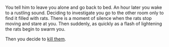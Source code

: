 You tell him to leave you alone and go back to bed. An hour later you wake
to a rustling sound. Deciding to investigate you go to the other room only
to find it filled with rats. There is a moment of silence when the rats stop
moving and stare at you. Then suddenly, as quickly as a flash of lightening
the rats begin to swarm you.

Then you decide to [kill them](../kill-rats/kill-rats.md).